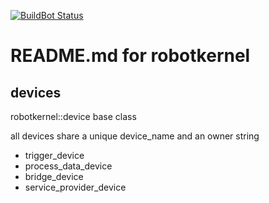 [![BuildBot Status](http://rmc-chimaere:8010/badge.png?builder=robotkernel/robotkernel&branch=master)](http://rmc-chimaere:8010/builders/robotkernel%2Frobotkernel)

# README.md for robotkernel


## devices

robotkernel::device base class 

all devices share a unique device_name and an owner string

* trigger_device
* process_data_device
* bridge_device
* service_provider_device

